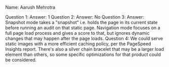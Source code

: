 Name: Aarush Mehrotra 

Question 1: Answer: 1
Question 2: Answer: No
Question 3: Answer: Snapshot mode takes a "snapshot" i.e. holds the page in its current state before running an audit on that static page. Navigation mode focuses on a full page load process and gives a score to that, but ignores dynamic changes that may happen after the page loads. 
Question 4: We could serve static images with a more efficient caching policy, per the PageSpeed Insights report. There's also a silver chain bracelet that may be a larger load element than others, so some specific optimizations for that product could be considered. 